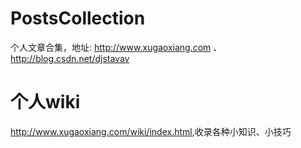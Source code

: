 # PostsCollection
个人文章合集，地址: <http://www.xugaoxiang.com> 、 <http://blog.csdn.net/djstavav>

# 个人wiki
<http://www.xugaoxiang.com/wiki/index.html>,收录各种小知识、小技巧
